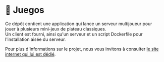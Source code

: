 # 🎲 Juegos

Ce dépôt contient une application qui lance un serveur multijoueur pour jouer à plusieurs mini-jeux de plateau
classiques.  
Un client est fourni, ainsi qu'un serveur et un script Dockerfile pour l'installation aisée du serveur.

Pour plus d'informations sur le projet, nous vous invitons à consulter [le site internet qui lui est dédié](https://hugman76.github.io/docker-sae203/).